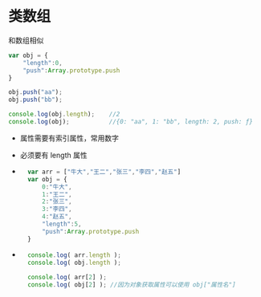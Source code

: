 # 类数组

和数组相似

```javascript
var obj = {
    "length":0,
    "push":Array.prototype.push
}
```

```javascript
obj.push("aa");
obj.push("bb");

console.log(obj.length);	//2
console.log(obj);			//{0: "aa", 1: "bb", length: 2, push: ƒ}
```

- 属性需要有索引属性，常用数字

- 必须要有 length 属性

- ```javascript
    var arr = ["牛大","王二","张三","李四","赵五"]
    var obj = {
        0:"牛大",
        1:"王二",
        2:"张三",
        3:"李四",
        4:"赵五",
        "length":5,
        "push":Array.prototype.push
    }
    ```

- ```javascript
    console.log( arr.length );
    console.log( obj.length );
    
    console.log( arr[2] );
    console.log( obj[2] ); //因为对象获取属性可以使用 obj["属性名"]
    ```

    